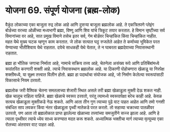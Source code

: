 # योजना 69. संपूर्ण योजना (ब्रह्म-लोक)

वैकुंठ लोकाच्या एका बाजूला रुद्र लोक आहे आणि दुसऱ्या बाजूला ब्रह्मलोक आहे. ते एकत्रितपणे प्लेइंग बोर्डच्या वरच्या ओळीच्या मध्यभागी ब्रह्मा, विष्णू आणि शिव यांचे त्रिकूट तयार करतात. हे विमान सृष्टीच्या सर्व विमानांच्या वर आहे, सात प्रमुख विमाने तसेच इतर सर्व, गेम बोर्डवर चिन्हांकित किंवा चिन्हांकित नाहीत. महत येथे मुख्य घटक म्हणून काम करतात. जे लोक सत्यात घट्ट रुजलेले आहेत ते कर्माच्या भूमिकेत परत येण्याच्या भीतीशिवाय येथे राहतात. दयेचे साधकही येथे येतात, ते न घाबरता ब्रह्मदेवाच्या निवासस्थानी राहतात.

ब्रह्मा हा भौतिक जगाचा निर्माता आहे, नामाचे सक्रिय तत्त्व आहे, चेतनेला असंख्य रूपे आणि प्रतिबिंबांमध्ये रूपांतरित करणारी शक्ती आहे. त्याचे निवासस्थान ब्रह्मलोक आहे. या ठिकाणी पोहोचणारा खेळाडू या निरपेक्ष शक्तीमध्ये, या सूक्ष्म तत्त्वात विलीन होतो. ब्रह्मा हा पदार्थाचा संयोजक आहे, जो निर्माण केलेल्या स्वरूपांसाठी विकासाचे नियम ठरवतो.

ब्रह्मलोक जरी वैश्विक चेतना समतलाच्या शेजारी स्थित असले तरी ब्रह्मा खेळाडूला मुक्ती देऊ शकत नाही. खेळ चालूच राहिला पाहिजे. ब्रह्मा खेळाचे स्वरूप ठरवतो, परंतु त्यामध्ये स्वरूपापेक्षा बरेच काही आहे. केवळ सत्यच खेळाडूला मुक्तीकडे नेऊ शकते. आणि आता तीन गुण त्याच्या पुढे वाट पाहत आहेत आणि तमो गनशी संबंधित साप लवकर किंवा नंतर खेळाडूला पृथ्वी मातेकडे परत करतो. तो सहाव्या चक्राच्या पातळीवर उतरतो, पण आता तो ब्रह्मलोकात प्राप्त झालेल्या खेळाच्या तत्त्वांच्या समजुतीने सज्ज झाला आहे. आणि हे त्याला पृथ्वीवर त्याचे ध्येय साध्य करण्यात मदत करू शकते. अध्यात्मिक भक्तीचा मार्ग त्याच्या मृत्यूच्या एका रोलच्या अंतरावर वाट पाहत आहे.

